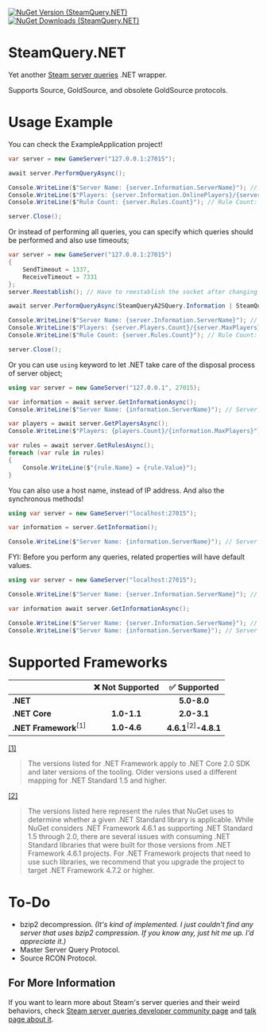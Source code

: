 [![NuGet Version (SteamQuery.NET)](https://img.shields.io/nuget/v/SteamQuery.NET?style=for-the-badge&color=D800FF)](https://www.nuget.org/packages/SteamQuery.NET)
[![NuGet Downloads (SteamQuery.NET)](https://img.shields.io/nuget/dt/SteamQuery.NET?style=for-the-badge&color=D800FF)](https://www.nuget.org/packages/SteamQuery.NET)

# SteamQuery.NET
Yet another [Steam server queries](https://developer.valvesoftware.com/wiki/Server_queries) .NET wrapper.

Supports Source, GoldSource, and obsolete GoldSource protocols.

# Usage Example
You can check the ExampleApplication project!
```csharp
var server = new GameServer("127.0.0.1:27015");

await server.PerformQueryAsync();

Console.WriteLine($"Server Name: {server.Information.ServerName}"); // Server Name: [TR] AnneTokatlayan Pro Public
Console.WriteLine($"Players: {server.Information.OnlinePlayers}/{server.Information.MaxPlayers}"); // Players: 13/37
Console.WriteLine($"Rule Count: {server.Rules.Count}"); // Rule Count: 420

server.Close();
```

Or instead of performing all queries, you can specify which queries should be performed and also use timeouts;
```csharp
var server = new GameServer("127.0.0.1:27015")
{
    SendTimeout = 1337,
    ReceiveTimeout = 7331
};
server.Reestablish(); // Have to reestablish the socket after changing timeouts. I will change this in the future. Either pass via constructor parameter or use builder pattern.

await server.PerformQueryAsync(SteamQueryA2SQuery.Information | SteamQueryA2SQuery.Rules);

Console.WriteLine($"Server Name: {server.Information.ServerName}"); // Server Name: [TR] AnneTokatlayan Pro Public
Console.WriteLine($"Players: {server.Players.Count}/{server.MaxPlayers}"); // Output will be like "Players: 0/31" because you did not perform the Players query.
Console.WriteLine($"Rule Count: {server.Rules.Count}"); // Rule Count: 420

server.Close();
```

Or you can use `using` keyword to let .NET take care of the disposal process of server object;
```csharp
using var server = new GameServer("127.0.0.1", 27015);

var information = await server.GetInformationAsync();
Console.WriteLine($"Server Name: {information.ServerName}"); // Server Name: [TR] AnneTokatlayan Pro Public

var players = await server.GetPlayersAsync();
Console.WriteLine($"Players: {players.Count}/{information.MaxPlayers}"); // Players: 13/37

var rules = await server.GetRulesAsync();
foreach (var rule in rules)
{
    Console.WriteLine($"{rule.Name} = {rule.Value}");
}
```

You can also use a host name, instead of IP address. And also the synchronous methods!
```csharp
using var server = new GameServer("localhost:27015");

var information = server.GetInformation();

Console.WriteLine($"Server Name: {information.ServerName}"); // Server Name: [TR] AnneTokatlayan Pro Public
```

FYI: Before you perform any queries, related properties will have default values.
```csharp
using var server = new GameServer("localhost:27015");

Console.WriteLine($"Server Name: {server.Information.ServerName}"); // Output will be like "Server Name: " because you did not perform the Information query.

var information await server.GetInformationAsync();

Console.WriteLine($"Server Name: {server.Information.ServerName}"); // Server Name: [TR] AnneTokatlayan Pro Public
Console.WriteLine($"Server Name: {information.ServerName}"); // Server Name: [TR] AnneTokatlayan Pro Public
```

# Supported Frameworks
| | ❌ Not Supported | ✅ Supported |
|-| :---: | :---: |
| **.NET**            |             | **5.0-8.0** |
| **.NET Core**       | **1.0-1.1** | **2.0-3.1** |
| **.NET Framework**<sup>[1]</sup>  | **1.0-4.6** | **4.6.1**<sup>[2]</sup>**-4.8.1** |

[[1]](https://learn.microsoft.com/en-us/dotnet/standard/net-standard?tabs=net-standard-2-0#select-net-standard-version)
>The versions listed for .NET Framework apply to .NET Core 2.0 SDK and later versions of the tooling. Older versions used a different mapping for .NET Standard 1.5 and higher.

[[2]](https://learn.microsoft.com/en-us/dotnet/standard/net-standard?tabs=net-standard-2-0#select-net-standard-version)
>The versions listed here represent the rules that NuGet uses to determine whether a given .NET Standard library is applicable. While NuGet considers .NET Framework 4.6.1 as supporting .NET Standard 1.5 through 2.0, there are several issues with consuming .NET Standard libraries that were built for those versions from .NET Framework 4.6.1 projects. For .NET Framework projects that need to use such libraries, we recommend that you upgrade the project to target .NET Framework 4.7.2 or higher.

# To-Do
- bzip2 decompression. *(It's kind of implemented. I just couldn't find any server that uses bzip2 compression. If you know any, just hit me up. I'd appreciate it.)*
- Master Server Query Protocol.
- Source RCON Protocol.

## For More Information
If you want to learn more about Steam's server queries and their weird behaviors, check [Steam server queries developer community page](https://developer.valvesoftware.com/wiki/Server_queries) and [talk page about it](https://developer.valvesoftware.com/wiki/Talk:Server_queries).
